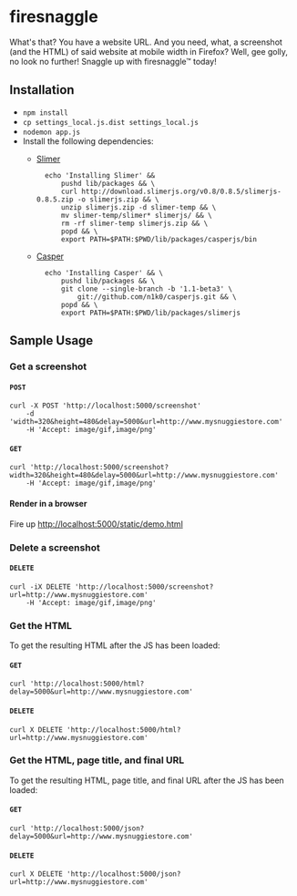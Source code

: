 # firesnaggle

What's that? You have a website URL. And you need, what, a screenshot (and
the HTML) of said website at mobile width in Firefox? Well, gee golly, no
look no further! Snaggle up with firesnaggle™ today!


## Installation

* `npm install`
* `cp settings_local.js.dist settings_local.js`
* `nodemon app.js`
* Install the following dependencies:
    * [Slimer](http://slimerjs.org/)

            echo 'Installing Slimer' &&
                pushd lib/packages && \
                curl http://download.slimerjs.org/v0.8/0.8.5/slimerjs-0.8.5.zip -o slimerjs.zip && \
                unzip slimerjs.zip -d slimer-temp && \
                mv slimer-temp/slimer* slimerjs/ && \
                rm -rf slimer-temp slimerjs.zip && \
                popd && \
                export PATH=$PATH:$PWD/lib/packages/casperjs/bin

    * [Casper](http://casperjs.org/)

            echo 'Installing Casper' && \
                pushd lib/packages && \
                git clone --single-branch -b '1.1-beta3' \
                    git://github.com/n1k0/casperjs.git && \
                popd && \
                export PATH=$PATH:$PWD/lib/packages/slimerjs


## Sample Usage

### Get a screenshot

#### `POST`

    curl -X POST 'http://localhost:5000/screenshot'
        -d 'width=320&height=480&delay=5000&url=http://www.mysnuggiestore.com'
        -H 'Accept: image/gif,image/png'

#### `GET`

    curl 'http://localhost:5000/screenshot?width=320&height=480&delay=5000&url=http://www.mysnuggiestore.com'
        -H 'Accept: image/gif,image/png'

#### Render in a browser

Fire up [http://localhost:5000/static/demo.html](http://localhost:5000/static/demo.html)

### Delete a screenshot

#### `DELETE`

    curl -iX DELETE 'http://localhost:5000/screenshot?url=http://www.mysnuggiestore.com'
        -H 'Accept: image/gif,image/png'

### Get the HTML

To get the resulting HTML after the JS has been loaded:

#### `GET`

    curl 'http://localhost:5000/html?delay=5000&url=http://www.mysnuggiestore.com'

#### `DELETE`

    curl X DELETE 'http://localhost:5000/html?url=http://www.mysnuggiestore.com'

### Get the HTML, page title, and final URL

To get the resulting HTML, page title, and final URL after the JS has been loaded:

#### `GET`

    curl 'http://localhost:5000/json?delay=5000&url=http://www.mysnuggiestore.com'

#### `DELETE`

    curl X DELETE 'http://localhost:5000/json?url=http://www.mysnuggiestore.com'
